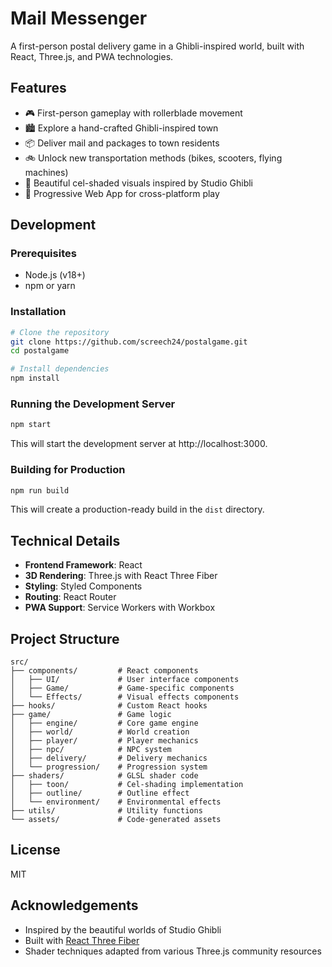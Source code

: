 # Mail Messenger

A first-person postal delivery game in a Ghibli-inspired world, built with React, Three.js, and PWA technologies.

## Features

- 🎮 First-person gameplay with rollerblade movement
- 🏙️ Explore a hand-crafted Ghibli-inspired town
- 📦 Deliver mail and packages to town residents
- 🚲 Unlock new transportation methods (bikes, scooters, flying machines)
- 🌈 Beautiful cel-shaded visuals inspired by Studio Ghibli
- 📱 Progressive Web App for cross-platform play

## Development

### Prerequisites

- Node.js (v18+)
- npm or yarn

### Installation

```bash
# Clone the repository
git clone https://github.com/screech24/postalgame.git
cd postalgame

# Install dependencies
npm install
```

### Running the Development Server

```bash
npm start
```

This will start the development server at http://localhost:3000.

### Building for Production

```bash
npm run build
```

This will create a production-ready build in the `dist` directory.

## Technical Details

- **Frontend Framework**: React
- **3D Rendering**: Three.js with React Three Fiber
- **Styling**: Styled Components
- **Routing**: React Router
- **PWA Support**: Service Workers with Workbox

## Project Structure

```
src/
├── components/         # React components
│   ├── UI/             # User interface components
│   ├── Game/           # Game-specific components
│   └── Effects/        # Visual effects components
├── hooks/              # Custom React hooks
├── game/               # Game logic
│   ├── engine/         # Core game engine
│   ├── world/          # World creation
│   ├── player/         # Player mechanics
│   ├── npc/            # NPC system
│   ├── delivery/       # Delivery mechanics
│   └── progression/    # Progression system
├── shaders/            # GLSL shader code
│   ├── toon/           # Cel-shading implementation
│   ├── outline/        # Outline effect
│   └── environment/    # Environmental effects
├── utils/              # Utility functions
└── assets/             # Code-generated assets
```

## License

MIT

## Acknowledgements

- Inspired by the beautiful worlds of Studio Ghibli
- Built with [React Three Fiber](https://github.com/pmndrs/react-three-fiber)
- Shader techniques adapted from various Three.js community resources 